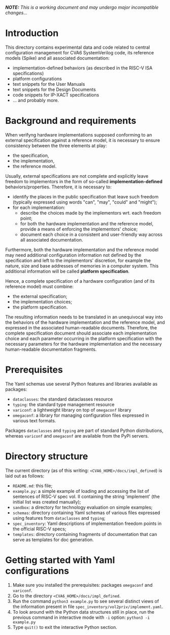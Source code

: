 <!---
# Copyright 2024 Thales DIS France SAS
#
# Licensed under the Apache License, Version 2.0 (the "License");
# you may not use this file except in compliance with the License.
# You may obtain a copy of the License at
#
#     http://www.apache.org/licenses/LICENSE-2.0
#
# Unless required by applicable law or agreed to in writing, software
# distributed under the License is distributed on an "AS IS" BASIS,
# WITHOUT WARRANTIES OR CONDITIONS OF ANY KIND, either express or implied.
# See the License for the specific language governing permissions and
# limitations under the License.
#
# Original Author: Zbigniew CHAMSKI - Thales
--->

***NOTE:** This is a working document and may undergo major incompatible changes...*

# Introduction

This directory contains experimental data and code related to central configuration management for CVA6 SystemVerilog code, its reference models (Spike) and all associated documentation:

- implementation-defined behaviors (as described in the RISC-V ISA specifications)
- platform configurations
- text snippets for the User Manuals
- text snippets for the Design Documents
- code snippets for IP-XACT specifications
- ... and probably more.

# Background and requirements

When verifyng hardware implementations supposed conforming to an external specification against a reference model, it is necessary to ensure consistency between the three elements at play:

- the specification,
- the implementation,
- the reference model.

Usually, external specifications are not complete and explicitly leave freedom to implementors in the form of so-called **implementation-defined** behaviors/properties.  Therefore, it is necessary to:

- identify the places in the public specification that leave such freedom (typically expressed using words "can", "may", "could" and "might");
- for each implementation:
  - describe the choices made by the implementors wrt. each freedom point;
  - for both the hardware implementation and the reference model, provide a means of enforcing the implementors' choice;
  - document each choice in a consistent and user-friendly way across all associated documentation.

Furthermore, both the hardware implementation and the reference model may need additional configuration information not defined by the specification and left to the implementors' discretion, for example the nature, size and base addresses of memories in a computer system.  This additional information will be called **platform specification**.

Hence, a complete specification of a hardware configuration (and of its reference model) must combine:

- the external specification;
- the implementation choices;
- the platform specification.

The resulting information needs to be translated in an unequivocal way into the behaviors of the hardware implementation and the reference model, and expressed in the associated human-readable documents.  Therefore, the complete specification document should associate each implementation choice and each parameter occurring in the platform specification with the necessary parameters for the hardware implementation and the necessary human-readable documentation fragments. 

# Prerequisites

The Yaml schemas use several Python features and libraries available as packages:

- `dataclasses`: the standard dataclasses resource
- `typing`: the standard type management resource
- `variconf`: a lightweight library on top of `omegaconf` library
- `omegaconf`: a library for managing configuration files expressed in various text formats.

Packages `dataclasses` and `typing` are part of standard Python distributions, whereas `variconf` and `omegaconf` are available from the PyPi servers.

# Directory structure

The current directory (as of this writing: `<CVA6_HOME>/docs/impl_defined`) is laid out as follows:

- `README.md`: this file;
- `example.py`: a simple example of loading and accessing the list of sentences of RISC-V spec vol. II containing the string 'implement' (the initial list was created manually);
- `sandbox`: a directory for technology evaluation on simple examples;
- `schemas`: directory containing Yaml schemas of various files expressed using features from `dataclasses` and `typing`;
- `spec_inventory`: Yaml descriptions of implementation freedom points in the official RISC-V specs;
- `templates`: directory containing fragments of documentation that can serve as templates for doc generation.

# Getting started with Yaml configurations

1. Make sure you installed the prerequisites: packages `omegaconf` and `variconf`.
1. Go to the directory `<CVA6_HOME>/docs/impl_defined`.
1. Run the command `python3 example.py` to see several distinct views of the information present in file `spec_inventory/vol2priv/implement.yaml`.
1. To look around with the Python data structures still in place, run the previous command in interactive mode with `-i` option: `python3 -i example.py`
1. Type `quit()` to exit the interactive Python section.
